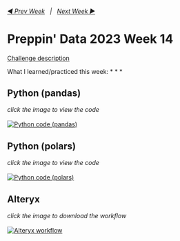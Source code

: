 <h6><a href="..\preppin-data-2023-13\README.md">◀  Prev Week</a>&nbsp;&nbsp;&nbsp;|&nbsp;&nbsp;&nbsp;<a href="..\preppin-data-2023-15\README.md">Next Week  ▶</a></h6>

# Preppin' Data 2023 Week 14

[Challenge description](https://preppindata.blogspot.com/)

What I learned/practiced this week:
*
*
*

## Python (pandas)
<i>click the image to view the code</i><br>
<br>
<a href="preppin-data-2023-14.py">
<img src="img-python-code-2023-14.png?raw=true" alt="Python code (pandas)">
</a>

## Python (polars)
<i>click the image to view the code</i><br>
<br>
<a href="preppin-data-2023-14-polars.py">
<img src="img-python-code-2023-14-polars.png?raw=true" alt="Python code (polars)">
</a>

## Alteryx
<i>click the image to download the workflow</i><br>
<br>
<a href="preppin-data-2023-14.yxzp">
<img src="img-alteryx-2023-14.png?raw=true" alt="Alteryx workflow">
</a>